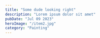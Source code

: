 ```yaml
---
title: "Some dude looking right"
description: "Lorem ipsum dolor sit amet"
pubDate: "Jul 09 2023"
heroImage: "/item2.jpg"
category: "Painting"
---
```

